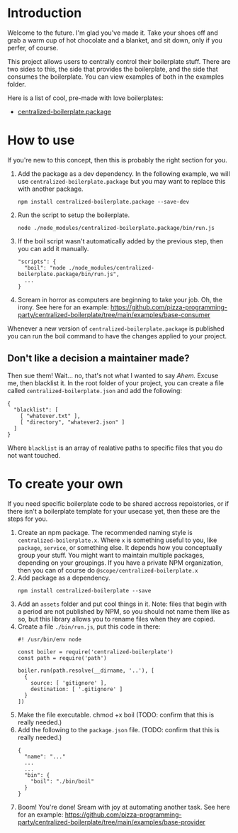 # Introduction

Welcome to the future. I'm glad you've made it. Take your shoes off and grab a warm cup of hot chocolate and a blanket, and sit down, only if you perfer, of course.

This project allows users to centrally control their boilerplate stuff. There are two sides to this, the side that provides the boilerplate, and the side that consumes the boilerplate. You can view examples of both in the examples folder.

Here is a list of cool, pre-made with love boilerplates:
* [centralized-boilerplate.package](https://github.com/pizza-programming-party/centralized-boilerplate.package)

# How to use
If you're new to this concept, then this is probably the right section for you.

1. Add the package as a dev dependency. In the following example, we will use `centralized-boilerplate.package` but you may want to replace this with another package.
    ```
    npm install centralized-boilerplate.package --save-dev
    ```
1. Run the script to setup the boilerplate.
    ```
    node ./node_modules/centralized-boilerplate.package/bin/run.js
    ```
3. If the boil script wasn't automatically added by the previous step, then you can add it manually.
    ```
    "scripts": {
      "boil": "node ./node_modules/centralized-boilerplate.package/bin/run.js",
      ...
    }
    ```
1. Scream in horror as computers are beginning to take your job. Oh, the irony. See here for an example: https://github.com/pizza-programming-party/centralized-boilerplate/tree/main/examples/base-consumer

Whenever a new version of `centralized-boilerplate.package` is published you can run the boil command to have the changes applied to your project.

## Don't like a decision a maintainer made?
Then sue them! Wait... no, that's not what I wanted to say *Ahem.* Excuse me, then blacklist it. In the root folder of your project, you can create a file called `centralized-boilerplate.json` and add the following:
```
{
  "blacklist": [
    [ "whatever.txt" ],
    [ "directory", "whatever2.json" ]
  ]
}

```
Where `blacklist` is an array of realative paths to specific files that you do not want touched.

#  To create your own
If you need specific boilerplate code to be shared accross repoistories, or if there isn't a boilerplate template for your usecase yet, then these are the steps for you.

1. Create an npm package. The recommended naming style is `centralized-boilerplate.x`. Where `x` is something useful to you, like `package`, `service`, or something else. It depends how you conceptually group your stuff. You might want to maintain multiple packages, depending on your groupings. If you have a private NPM organization, then you can of course do `@scope/centralized-boilerplate.x`
1. Add package as a dependency.
    ```
    npm install centralized-boilerplate --save
    ```
1. Add an `assets` folder and put cool things in it. Note: files that begin with a period are not published by NPM, so you should not name them like as so, but this library allows you to rename files when they are copied.
2. Create a file `./bin/run.js`, put this code in there:
    ```
    #! /usr/bin/env node

    const boiler = require('centralized-boilerplate')
    const path = require('path')

    boiler.run(path.resolve(__dirname, '..'), [
      {
        source: [ 'gitignore' ],
        destination: [ '.gitignore' ]
      }
    ])
    ```
1. Make the file executable. chmod +x boil (TODO: confirm that this is really needed.)
1. Add the following to the `package.json` file. (TODO: confirm that this is really needed.)
    ```
    {
      "name": "..."
      ...
      ...
      "bin": {
        "boil": "./bin/boil"
      }
    }
    ```
1. Boom! You're done! Sream with joy at automating another task. See here for an example: https://github.com/pizza-programming-party/centralized-boilerplate/tree/main/examples/base-provider
